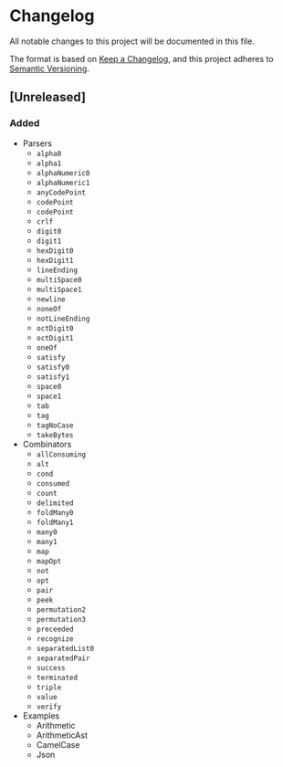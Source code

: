 # Changelog

All notable changes to this project will be documented in this file.

The format is based on [Keep a Changelog](https://keepachangelog.com/en/1.0.0/),
and this project adheres to [Semantic Versioning](https://semver.org/spec/v2.0.0.html).

## [Unreleased]
### Added
- Parsers 
  - `alpha0`
  - `alpha1`
  - `alphaNumeric0`
  - `alphaNumeric1`
  - `anyCodePoint`
  - `codePoint`
  - `codePoint`
  - `crlf`
  - `digit0`
  - `digit1`
  - `hexDigit0`
  - `hexDigit1`
  - `lineEnding`
  - `multiSpace0`
  - `multiSpace1`
  - `newline`
  - `noneOf`
  - `notLineEnding`
  - `octDigit0`
  - `octDigit1`
  - `oneOf`
  - `satisfy`
  - `satisfy0`
  - `satisfy1`
  - `space0`
  - `space1`
  - `tab`
  - `tag`
  - `tagNoCase`
  - `takeBytes`
- Combinators
  - `allConsuming`
  - `alt`
  - `cond`
  - `consumed`
  - `count`
  - `delimited`
  - `foldMany0`
  - `foldMany1`
  - `many0`
  - `many1`
  - `map`
  - `mapOpt`
  - `not`
  - `opt`
  - `pair`
  - `peek`
  - `permutation2`
  - `permutation3`
  - `preceeded`
  - `recognize`
  - `separatedList0`
  - `separatedPair`
  - `success`
  - `terminated`
  - `triple`
  - `value`
  - `verify`
- Examples
  - Arithmetic
  - ArithmeticAst
  - CamelCase
  - Json
